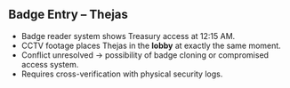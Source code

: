 ## Badge Entry – Thejas  

- Badge reader system shows Treasury access at 12:15 AM.  
- CCTV footage places Thejas in the **lobby** at exactly the same moment.  
- Conflict unresolved → possibility of badge cloning or compromised access system.  
- Requires cross-verification with physical security logs.
